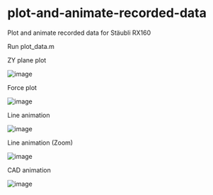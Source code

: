 # plot-and-animate-recorded-data
Plot and animate recorded data for Stäubli RX160

Run plot_data.m

ZY plane plot

![image](https://github.com/user-attachments/assets/a047e8c4-f2a8-4224-a6be-83efb76695c3)

Force plot

![image](https://github.com/user-attachments/assets/eab71e1a-6f76-4af0-8ada-4250e7fce9ac)

Line animation

![image](https://github.com/user-attachments/assets/a6c0f3d8-2477-49d2-8247-bde44daeeb6b)

Line animation (Zoom)

![image](https://github.com/user-attachments/assets/d67dd96b-8443-4bc3-bd3a-675e1b58c398)

CAD animation

![image](https://github.com/user-attachments/assets/0d37326c-d1bb-4775-bbb3-d35de79e5dec)
